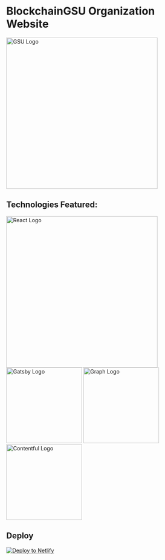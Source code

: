 # BlockchainGSU Organization Website
<img src="https://upload.wikimedia.org/wikipedia/en/thumb/3/3b/Georgia_State_Athletics_logo.svg/1200px-Georgia_State_Athletics_logo.svg.png" alt="GSU Logo" width="400"/>

## Technologies Featured:

<img src="https://upload.wikimedia.org/wikipedia/commons/thumb/a/a7/React-icon.svg/1200px-React-icon.svg.png" alt="React Logo" width="400"/>

<img src="https://seeklogo.com/images/G/gatsby-logo-1A245AD37F-seeklogo.com.png" alt="Gatsby Logo" width="200"/>

<img src="https://i0.wp.com/blog.knoldus.com/wp-content/uploads/2019/06/graphql.png?fit=600%2C600&ssl=1" alt="Graph Logo" width="200"/>

<img src="https://s3.us-east-2.amazonaws.com/upload-icon/uploads/icons/png/18395234441536208099-256.png" alt="Contentful Logo" width="200"/>

## Deploy

[![Deploy to Netlify](https://www.netlify.com/img/deploy/button.svg)](https://app.netlify.com/start/deploy?repository=https://github.com/gatsbyjs/gatsby-starter-default)
